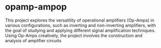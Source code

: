 # opamp-ampop
This project explores the versatility of operational amplifiers (Op-Amps) in various configurations, such as inverting and non-inverting amplifiers, with the goal of studying and applying different signal amplification techniques. Using Op-Amps creatively, the project involves the construction and analysis of amplifier circuits

